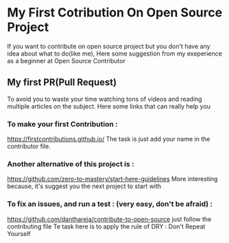 # My First Cotribution On Open Source Project
If you want to contribute on open source project but you don't have any idea about what to do(like me), Here some suggestion from my exeperience as a beginner at Open Source Contributor

## My first PR(Pull Request)
To avoid you to waste your time watching tons of videos and reading multiple articles on the subject. Here some links that can really help you

### To make your first Contribution : 
https://firstcontributions.github.io/ The task is just add your name in the contributor file.
### Another alternative of this project is : 
https://github.com/zero-to-mastery/start-here-guidelines More interesting because, it's suggest you the next project to start with
### To fix an issues, and run a test : (very easy, don't be afraid) : 
https://github.com/danthareja/contribute-to-open-source just follow the contributing file Te task here is to apply the rule of DRY : Don't Repeat Yourself

